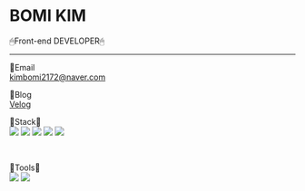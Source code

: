 # BOMI KIM
🖱Front-end DEVELOPER🖱
<hr>

📍Email <br>
kimbomi2172@naver.com <br>

📍Blog <br>
[Velog](https://velog.io/@bori_note) <br>

👀Stack👀 <br>
<img src="https://img.shields.io/badge/-HTML-E34F26?style=flat&logo=HTML5&logoColor=white"/>
<img src="https://img.shields.io/badge/-CSS-1572B6?style=flat&logo=CSS3&logoColor=white"/>
<img src="https://img.shields.io/badge/-JavaScript-F7DF1E?style=flat&logo=JavaScript&logoColor=white"/>
<img src="https://img.shields.io/badge/-React-61DAFB?style=flat&logo=React&logoColor=white"/>
<img src="https://img.shields.io/badge/-Vue.js-4FC08D?style=flat&logo=Vue.js&logoColor=white"/>


<br>

👀Tools👀 <br>
<img src="https://img.shields.io/badge/-GitHub-181717?style=flat&logo=GitHub&logoColor=white"/>
<img src="https://img.shields.io/badge/-Slack-4A154B?style=flat&logo=Slack&logoColor=white"/>
